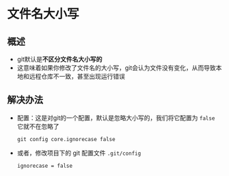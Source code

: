 # 文件名大小写

## 概述

+ git默认是**不区分文件名大小写的**
+ 这意味着如果你修改了文件名的大小写，git会认为文件没有变化，从而导致本地和远程仓库不一致，甚至出现运行错误

## 解决办法

+ 配置：这是对git的一个配置，默认是忽略大小写的，我们将它配置为 `false` 它就不在忽略了

  ```shell
  git config core.ignorecase false
  ```

+ 或者，修改项目下的 git 配置文件 `.git/config`

  ```bash
  ignorecase = false
  ```

